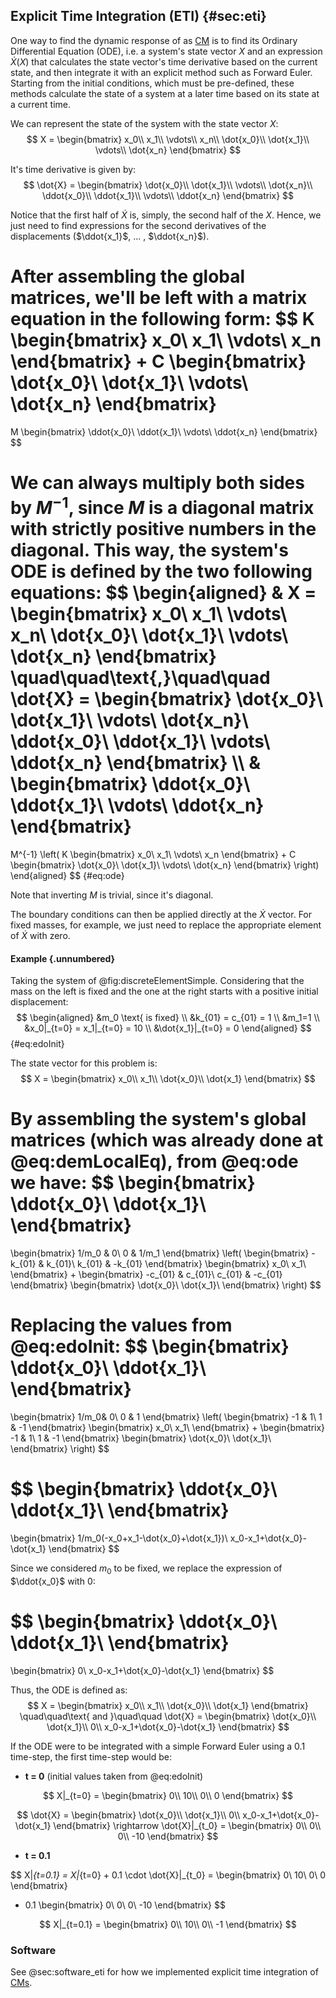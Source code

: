 ## Explicit Time Integration (ETI) {#sec:eti}

One way to find the dynamic response of as [CM](#sec:cms) is to find its Ordinary Differential Equation (ODE), i.e. a system's state vector $X$ and an expression $\dot{X}(X)$ that calculates the state vector's time derivative based on the current state, and then integrate it with an explicit method such as Forward Euler. Starting from the initial conditions, which must be pre-defined, these methods calculate the state of a system at a later time based on its state at a current time.

We can represent the state of the system with the state vector $X$:
$$
X =
\begin{bmatrix}
x_0\\
x_1\\
\vdots\\
x_n\\
\dot{x_0}\\
\dot{x_1}\\
\vdots\\
\dot{x_n}
\end{bmatrix}
$$

It's time derivative is given by:
$$
\dot{X} =
\begin{bmatrix}
\dot{x_0}\\
\dot{x_1}\\
\vdots\\
\dot{x_n}\\
\ddot{x_0}\\
\ddot{x_1}\\
\vdots\\
\ddot{x_n}
\end{bmatrix}
$$

Notice that the first half of $\dot{X}$ is, simply, the second half of the $X$. Hence, we just need to find expressions for the second derivatives of the displacements ($\ddot{x_1}$, ... , $\ddot{x_n}$).

After assembling the global matrices, we'll be left with a matrix equation in the
following form:
$$
K
\begin{bmatrix}
x_0\\
x_1\\
\vdots\\
x_n
\end{bmatrix}
+
C
\begin{bmatrix}
\dot{x_0}\\
\dot{x_1}\\
\vdots\\
\dot{x_n}
\end{bmatrix}
=
M
\begin{bmatrix}
\ddot{x_0}\\
\ddot{x_1}\\
\vdots\\
\ddot{x_n}
\end{bmatrix}
$$

We can always multiply both sides by $M^{-1}$, since $M$ is a diagonal matrix with strictly positive numbers in the diagonal. This way, the system's ODE is defined by the two following equations:
$$
\begin{aligned}
&
X =
\begin{bmatrix}
x_0\\
x_1\\
\vdots\\
x_n\\
\dot{x_0}\\
\dot{x_1}\\
\vdots\\
\dot{x_n}
\end{bmatrix}
\quad\quad\text{,}\quad\quad
\dot{X} =
\begin{bmatrix}
\dot{x_0}\\
\dot{x_1}\\
\vdots\\
\dot{x_n}\\
\ddot{x_0}\\
\ddot{x_1}\\
\vdots\\
\ddot{x_n}
\end{bmatrix}
\\\\
&
\begin{bmatrix}
\ddot{x_0}\\
\ddot{x_1}\\
\vdots\\
\ddot{x_n}
\end{bmatrix}
=
M^{-1}
\left(
K
\begin{bmatrix}
x_0\\
x_1\\
\vdots\\
x_n
\end{bmatrix}
+
C
\begin{bmatrix}
\dot{x_0}\\
\dot{x_1}\\
\vdots\\
\dot{x_n}
\end{bmatrix}
\right)
\end{aligned}
$$
{#eq:ode}

Note that inverting $M$ is trivial, since it's diagonal.

The boundary conditions can then be applied directly at the $\dot{X}$ vector. For fixed masses, for example, we just need to replace the appropriate element of $\dot{X}$ with zero.

#### Example {.unnumbered}
Taking the system of @fig:discreteElementSimple. Considering that the mass on
the left is fixed and the one at the right starts with a positive initial
displacement:
$$
\begin{aligned}
&m_0 \text{ is fixed} \\
&k_{01} = c_{01} = 1 \\
&m_1=1 \\
&x_0|_{t=0} = x_1|_{t=0} = 10 \\
&\dot{x_1}|_{t=0} = 0 
\end{aligned}
$$
{#eq:edoInit}

The state vector for this problem is:
$$
X =
\begin{bmatrix}
x_0\\
x_1\\
\dot{x_0}\\
\dot{x_1}
\end{bmatrix}
$$

By assembling the system's global matrices (which was already done at @eq:demLocalEq), from @eq:ode we have:
$$
\begin{bmatrix}
\ddot{x_0}\\
\ddot{x_1}\\
\end{bmatrix}
=
\begin{bmatrix}
1/m_0 & 0\\
0 & 1/m_1
\end{bmatrix}
\left(
\begin{bmatrix}
-k_{01} & k_{01}\\
k_{01} & -k_{01}
\end{bmatrix}
\begin{bmatrix}
x_0\\
x_1\\
\end{bmatrix}
+
\begin{bmatrix}
-c_{01} & c_{01}\\
c_{01} & -c_{01}
\end{bmatrix}
\begin{bmatrix}
\dot{x_0}\\
\dot{x_1}\\
\end{bmatrix}
\right)
$$

Replacing the values from @eq:edoInit:
$$
\begin{bmatrix}
\ddot{x_0}\\
\ddot{x_1}\\
\end{bmatrix}
=
\begin{bmatrix}
1/m_0& 0\\
0 & 1
\end{bmatrix}
\left(
\begin{bmatrix}
-1 & 1\\
1 & -1
\end{bmatrix}
\begin{bmatrix}
x_0\\
x_1\\
\end{bmatrix}
+
\begin{bmatrix}
-1 & 1\\
1 & -1
\end{bmatrix}
\begin{bmatrix}
\dot{x_0}\\
\dot{x_1}\\
\end{bmatrix}
\right)
$$

$$
\begin{bmatrix}
\ddot{x_0}\\
\ddot{x_1}\\
\end{bmatrix}
=
\begin{bmatrix}
1/m_0(-x_0+x_1-\dot{x_0}+\dot{x_1})\\
x_0-x_1+\dot{x_0}-\dot{x_1}
\end{bmatrix}
$$

Since we considered $m_0$ to be fixed, we replace the expression of $\ddot{x_0}$
with $0$:

$$
\begin{bmatrix}
\ddot{x_0}\\
\ddot{x_1}\\
\end{bmatrix}
=
\begin{bmatrix}
0\\
x_0-x_1+\dot{x_0}-\dot{x_1}
\end{bmatrix}
$$

Thus, the ODE is defined as:
$$
X =
\begin{bmatrix}
x_0\\
x_1\\
\dot{x_0}\\
\dot{x_1}
\end{bmatrix}
\quad\quad\text{ and }\quad\quad
\dot{X} =
\begin{bmatrix}
\dot{x_0}\\
\dot{x_1}\\
0\\
x_0-x_1+\dot{x_0}-\dot{x_1}
\end{bmatrix}
$$

If the ODE were to be integrated with a simple Forward Euler using a $0.1$ time-step, the first time-step would be:

- **t = 0** (initial values taken from @eq:edoInit)

$$
X|_{t=0} =
\begin{bmatrix}
0\\
10\\
0\\
0
\end{bmatrix}
$$

$$
\dot{X} =
\begin{bmatrix}
\dot{x_0}\\
\dot{x_1}\\
0\\
x_0-x_1+\dot{x_0}-\dot{x_1}
\end{bmatrix}
\rightarrow
\dot{X}|_{t_0} =
\begin{bmatrix}
0\\
0\\
0\\
-10
\end{bmatrix}
$$

- **t = 0.1**

$$
X|_{t=0.1} =
X|_{t=0} + 0.1 \cdot \dot{X}|_{t_0} = 
\begin{bmatrix}
0\\
10\\
0\\
0
\end{bmatrix}
+ 0.1
\begin{bmatrix}
0\\
0\\
0\\
-10
\end{bmatrix}
$$

$$
X|_{t=0.1} =
\begin{bmatrix}
0\\
10\\
0\\
-1
\end{bmatrix}
$$

### Software

See @sec:software_eti for how we implemented explicit
time integration of [CMs](#sec:cms).
